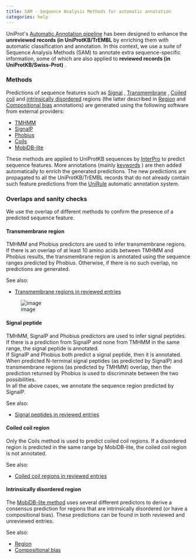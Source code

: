 ```yaml
---
title: SAM - Sequence Analysis Methods for automatic annotation
categories: help
---
```


UniProt's [Automatic Annotation pipeline](http://www.uniprot.org/help/automatic%5Fannotation) has been designed to enhance the **unreviewed records (in UniProtKB/TrEMBL** by enriching them with automatic classification and annotation. In this context, we use a suite of Sequence Analysis Methods (SAM) to annotate extra sequence-specific information, some of which are also applied to **reviewed records (in UniProtKB/Swiss-Prot)** .

### Methods

Predictions of sequence features such as [Signal](http://www.uniprot.org/help/signal) , [Transmembrane](http://www.uniprot.org/help/transmem) , [Coiled coil](http://www.uniprot.org/help/coiled) and [intrinsically disordered](https://en.wikipedia.org/wiki/Intrinsically%5Fdisordered%5Fproteins) regions (the latter described in [Region](http://www.uniprot.org/help/region) and [Compositional bias](http://www.uniprot.org/help/compbias) annotations) are generated using the following software from external providers:

-   [TMHMM](http://www.cbs.dtu.dk/services/TMHMM/)
-   [SignalP](http://www.cbs.dtu.dk/services/SignalP/)
-   [Phobius](http://phobius.sbc.su.se/)
-   [Coils](http://embnet.vital-it.ch/software/COILS%5Fform.html)
-   [MobiDB-lite](http://protein.bio.unipd.it/mobidblite/)

These methods are applied to UniProtKB sequences by [InterPro](http://www.ebi.ac.uk/interpro) to predict sequence features. More annotations (mainly [keywords](http://www.uniprot.org/help/keywords) ) are then added automatically to enrich the generated predictions. The new predictions are propagated to all the UniProtKB/TrEMBL records that do not already contain such feature predictions from the [UniRule](http://www.uniprot.org/help/unirule) automatic annotation system.

### Overlaps and sanity checks

We use the overlap of different methods to confirm the presence of a predicted sequence feature.

#### Transmembrane region

TMHMM and Phobius predictors are used to infer transmembrane regions. If there is an overlap of at least 10 amino acids between TMHMM and Phobius results, the transmembrane region is annotated using the sequence ranges predicted by Phobius. Otherwise, if there is no such overlap, no predictions are generated.

See also:

-   [Transmembrane regions in reviewed entries](http://www.uniprot.org/help/transmem)

<figure>
<img src="https://github.com/ebi-uniprot/uniprot-manual/raw/main/images/sam-13.png" style="display: block; margin-left: auto; margin-right: auto;" alt="image" />
<figcaption aria-hidden="true">image</figcaption>
</figure>

#### Signal peptide

TMHMM, SignalP and Phobius predictors are used to infer signal peptides. If there is a prediction from SignalP and none from TMHMM in the same range, the signal peptide is annotated.  
If SignalP and Phobius both predict a signal peptide, then it is annotated.  
When predicted N-terminal signal peptides (as predicted by SignalP) and transmembrane regions (as predicted by TMHMM) overlap, then the prediction returned by Phobius is used to discriminate between the two possibilities.  
In all the above cases, we annotate the sequence region predicted by SignalP.

See also:

-   [Signal peptides in reviewed entries](http://www.uniprot.org/help/signal)

#### Coiled coil region

Only the Coils method is used to predict coiled coil regions. If a disordered region is predicted in the same range by MobiDB-lite, the coiled coil region is not annotated.

See also:

-   [Coiled coil regions in reviewed entries](http://www.uniprot.org/help/coiled)

#### Intrinsically disordered region

The [MobiDB-lite method](https://doi.org/10.1093/bioinformatics/btx015) uses several different predictors to derive a consensus prediction for regions that are intrinsically disordered (or have a compositional bias). These predictions can be found in both reviewed and unreviewed entries.

See also:

-   [Region](http://www.uniprot.org/help/region)
-   [Compositional bias](http://www.uniprot.org/help/compbias)
